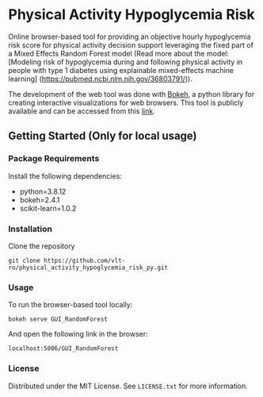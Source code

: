 # Physical Activity Hypoglycemia Risk 

Online browser-based tool for providing an objective hourly hypoglycemia risk score for physical activity decision support leveraging the fixed part of a Mixed Effects Random Forest model (Read more about the model: [Modeling risk of hypoglycemia during and following physical activity in people with type 1 diabetes using explainable mixed-effects machine learning] (https://pubmed.ncbi.nlm.nih.gov/36803791/)).

The development of the web tool was done with [Bokeh](https://docs.bokeh.org/en/latest/), a python library for creating interactive visualizations for web browsers. This tool is publicly available and can be accessed from this [link](https://clara.mosqueralopez.com/pahypoglycemiarisk).

## Getting Started (Only for local usage)

### Package Requirements

Install the following dependencies:

* python=3.8.12
* bokeh=2.4.1
* scikit-learn=1.0.2

### Installation

Clone the repository

`git clone https://github.com/vlt-ro/physical_activity_hypoglycemia_risk_py.git`

### Usage

To run the browser-based tool locally:

`bokeh serve GUI_RandomForest`

And open the following link in the browser:

`localhost:5006/GUI_RandomForest`

### License

Distributed under the MIT License. See `LICENSE.txt` for more information.
